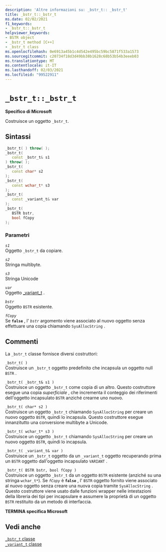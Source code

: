 ```yaml
---
description: 'Altre informazioni su: _bstr_t:: _bstr_t'
title: _bstr_t::_bstr_t
ms.date: 02/02/2021
f1_keywords:
- _bstr_t::_bstr_t
helpviewer_keywords:
- BSTR object
- _bstr_t method [C++]
- _bstr_t class
ms.openlocfilehash: 0e6913a45b1c4d542e495bc59bc5871f533a1573
ms.sourcegitcommit: c20734f18d3d49bb38b1628c68b53b54b3eeeb03
ms.translationtype: MT
ms.contentlocale: it-IT
ms.lasthandoff: 02/03/2021
ms.locfileid: "99522911"
---
```

# `_bstr_t::_bstr_t`

**Specifico di Microsoft**

Costruisce un oggetto `_bstr_t`.

## <a name="syntax"></a>Sintassi

```cpp
_bstr_t( ) throw( );
_bstr_t(
   const _bstr_t& s1
) throw( );
_bstr_t(
   const char* s2
);
_bstr_t(
   const wchar_t* s3
);
_bstr_t(
   const _variant_t& var
);
_bstr_t(
   BSTR bstr,
   bool fCopy
);
```

### <a name="parameters"></a>Parametri

*`s1`*\
Oggetto `_bstr_t` da copiare.

*`s2`*\
Stringa multibyte.

*`s3`*\
Stringa Unicode

*`var`*\
Oggetto [_variant_t](../cpp/variant-t-class.md) .

*`bstr`*\
Oggetto `BSTR` esistente.

*`fCopy`*\
Se **`false`** , l' *`bstr`* argomento viene associato al nuovo oggetto senza effettuare una copia chiamando `SysAllocString` .

## <a name="remarks"></a>Commenti

La `_bstr_t` classe fornisce diversi costruttori:

`_bstr_t( )`\
Costruisce un `_bstr_t` oggetto predefinito che incapsula un oggetto null `BSTR` .

`_bstr_t( _bstr_t& s1 )`\
Costruisce un oggetto `_bstr_t` come copia di un altro. Questo costruttore esegue una copia *superficiale* , che incrementa il conteggio dei riferimenti dell'oggetto incapsulato `BSTR` anziché crearne uno nuovo.

`_bstr_t( char* s2 )`\
Costruisce un oggetto `_bstr_t` chiamando `SysAllocString` per creare un nuovo oggetto `BSTR`, quindi lo incapsula. Questo costruttore esegue innanzitutto una conversione multibyte a Unicode.

`_bstr_t( wchar_t* s3 )`\
Costruisce un oggetto `_bstr_t` chiamando `SysAllocString` per creare un nuovo oggetto `BSTR`, quindi lo incapsula.

`_bstr_t( _variant_t& var )`\
Costruisce un `_bstr_t` oggetto da un `_variant_t` oggetto recuperando prima un `BSTR` oggetto dall'oggetto incapsulato `VARIANT` .

`_bstr_t( BSTR bstr, bool fCopy )`\
Costruisce un oggetto `_bstr_t` da un oggetto `BSTR` esistente (anziché su una stringa `wchar_t*`). Se *`fCopy`* è **`false`** , l' `BSTR` oggetto fornito viene associato al nuovo oggetto senza creare una nuova copia tramite `SysAllocString` . Questo costruttore viene usato dalle funzioni wrapper nelle intestazioni della libreria dei tipi per incapsulare e assumere la proprietà di un oggetto `BSTR` restituito da un metodo di interfaccia.

**TERMINA specifica Microsoft**

## <a name="see-also"></a>Vedi anche

[`_bstr_t` classe](../cpp/bstr-t-class.md)\
[`_variant_t` classe](../cpp/variant-t-class.md)
